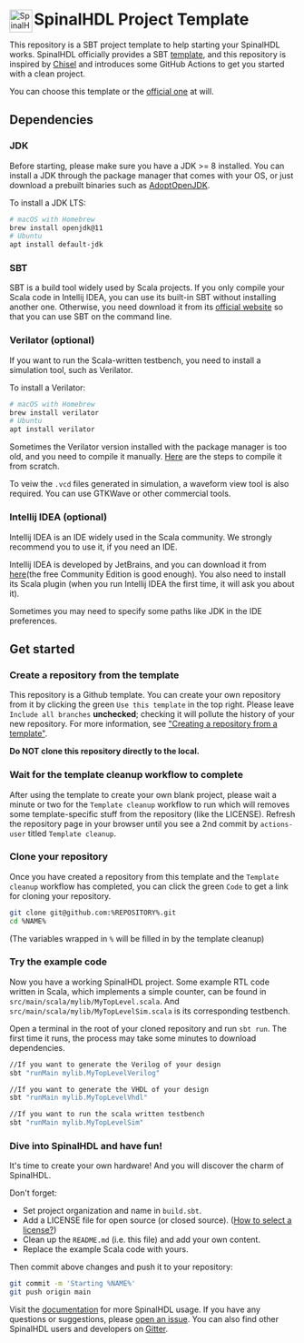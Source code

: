 <div>
<img src="https://avatars.githubusercontent.com/u/10659437?s=200&v=4" alt="SpinalHDL Logo" align="left" width="40" height="40"/>
<h1 align="left"> SpinalHDL Project Template </h1>
</div>

This repository is a SBT project template to help starting your SpinalHDL works. SpinalHDL officially provides a SBT [template](https://github.com/SpinalHDL/SpinalTemplateSbt), and this repository is inspired by [Chisel](https://github.com/freechipsproject/chisel-template) and introduces some GitHub Actions to get you started with a clean project.

You can choose this template or the [official one](https://github.com/SpinalHDL/SpinalTemplateSbt) at will.

## Dependencies

### JDK

Before starting, please make sure you have a JDK >= 8 installed. You can install a JDK through the package manager that comes with your OS, or just download a prebuilt binaries such as [AdoptOpenJDK](https://adoptopenjdk.net/).

To install a JDK LTS:

```sh
# macOS with Homebrew
brew install openjdk@11
# Ubuntu
apt install default-jdk
```

### SBT

SBT is a build tool widely used by Scala projects. If you only compile your Scala code in Intellij IDEA, you can use its built-in SBT without installing another one. Otherwise, you need download it from its [official website](https://www.scala-sbt.org/download.html) so that you can use SBT on the command line.

### Verilator (optional)

If you want to run the Scala-written testbench, you need to install a simulation tool, such as Verilator.

To install a Verilator:
```sh
# macOS with Homebrew
brew install verilator
# Ubuntu
apt install verilator
```

Sometimes the Verilator version installed with the package manager is too old, and you need to compile it manually. [Here](https://verilator.org/guide/latest/install.html) are the steps to compile it from scratch.

To veiw the `.vcd` files generated in simulation, a waveform view tool is also required. You can use GTKWave or other commercial tools.

### Intellij IDEA (optional)

Intellij IDEA is an IDE widely used in the Scala community. We strongly recommend you to use it, if you need an IDE.

Intellij IDEA is developed by JetBrains, and you can download it from [here](https://www.jetbrains.com/idea/)(the free Community Edition is good enough). You also need to install its Scala plugin (when you run Intellij IDEA the first time, it will ask you about it).

Sometimes you may need to specify some paths like JDK in the IDE preferences.

## Get started

### Create a repository from the template

This repository is a Github template. You can create your own repository from it by clicking the green `Use this template` in the top right.
Please leave `Include all branches` **unchecked**; checking it will pollute the history of your new repository.
For more information, see ["Creating a repository from a template"](https://docs.github.com/en/github/creating-cloning-and-archiving-repositories/creating-a-repository-from-a-template).

**Do NOT clone this repository directly to the local.**

### Wait for the template cleanup workflow to complete

After using the template to create your own blank project, please wait a minute or two for the `Template cleanup` workflow to run which will removes some template-specific stuff from the repository (like the LICENSE).
Refresh the repository page in your browser until you see a 2nd commit by `actions-user` titled `Template cleanup`.

### Clone your repository

Once you have created a repository from this template and the `Template cleanup` workflow has completed, you can click the green `Code` to get a link for cloning your repository.

```sh
git clone git@github.com:%REPOSITORY%.git
cd %NAME%
```
(The variables wrapped in `%` will be filled in by the template cleanup) <!-- #REMOVE-ON-CLEANUP# -->

### Try the example code

Now you have a working SpinalHDL project. Some example RTL code written in Scala, which implements a simple counter, can be found in `src/main/scala/mylib/MyTopLevel.scala`.
And `src/main/scala/mylib/MyTopLevelSim.scala` is its corresponding testbench.

Open a terminal in the root of your cloned repository and run `sbt run`. The first time it runs, the process may take some minutes to download dependencies.

```sh
//If you want to generate the Verilog of your design
sbt "runMain mylib.MyTopLevelVerilog"

//If you want to generate the VHDL of your design
sbt "runMain mylib.MyTopLevelVhdl"

//If you want to run the scala written testbench
sbt "runMain mylib.MyTopLevelSim"
```

### Dive into SpinalHDL and have fun!

It's time to create your own hardware! And you will discover the charm of SpinalHDL.

Don't forget:
- Set project organization and name in `build.sbt`.
- Add a LICENSE file for open source (or closed source). ([How to select a license?](https://docs.github.com/en/communities/setting-up-your-project-for-healthy-contributions/adding-a-license-to-a-repository))
- Clean up the `README.md` (i.e. this file) and add your own content.
- Replace the example Scala code with yours.

Then commit above changes and push it to your repository:
```sh
git commit -m 'Starting %NAME%'
git push origin main
```

Visit the [documentation](https://spinalhdl.github.io/SpinalDoc-RTD) for more SpinalHDL usage.
If you have any questions or suggestions, please [open an issue](https://github.com/SpinalHDL/SpinalHDL/issues). You can also find other SpinalHDL users and developers on [Gitter](https://gitter.im/SpinalHDL/SpinalHDL).
